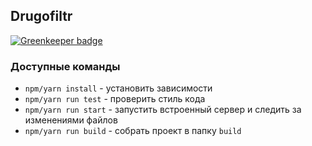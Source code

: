 ## Drugofiltr

[![Greenkeeper badge](https://badges.greenkeeper.io/DenVilden/drugofiltr.svg)](https://greenkeeper.io/)

### Доступные команды

- `npm/yarn install` - установить зависимости
- `npm/yarn run test` - проверить стиль кода
- `npm/yarn run start` - запустить встроенный сервер и следить за изменениями файлов
- `npm/yarn run build` - собрать проект в папку `build`
